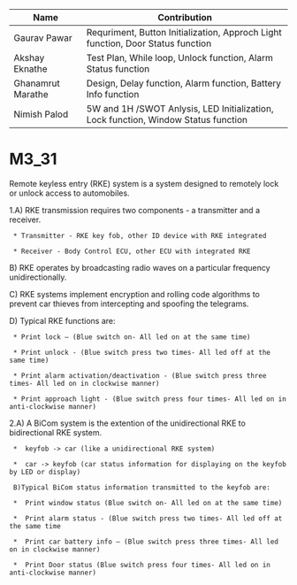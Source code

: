 |Name|Contribution|
|--------|---------|
|Gaurav Pawar|Requriment, Button Initialization, Approch Light function, Door Status function|
|Akshay Eknathe|Test Plan, While loop, Unlock function, Alarm Status function|
|Ghanamrut Marathe|Design, Delay function, Alarm function, Battery Info function|
|Nimish Palod|5W and 1H /SWOT Anlysis, LED Initialization, Lock function, Window Status function|

# M3_31
Remote keyless entry (RKE) system is a system designed to remotely lock or unlock access to automobiles. 

1.A) RKE transmission requires two components - a transmitter and a receiver.

     * Transmitter - RKE key fob, other ID device with RKE integrated 
     
     * Receiver - Body Control ECU, other ECU with integrated RKE 
     
  B) RKE operates by broadcasting radio waves on a particular frequency unidirectionally.
  
  C) RKE systems implement encryption and rolling code algorithms to prevent car thieves from intercepting and spoofing the telegrams.
  
  D) Typical RKE functions are:
  
     * Print lock – (Blue switch on- All led on at the same time)
     
     * Print unlock - (Blue switch press two times- All led off at the same time)
     
     * Print alarm activation/deactivation - (Blue switch press three times- All led on in clockwise manner)
     
     * Print approach light - (Blue switch press four times- All led on in anti-clockwise manner)
     
2.A) A BiCom system is the extention of the unidirectional RKE to bidirectional RKE system. 

     *	keyfob -> car (like a unidirectional RKE system) 
     
     *	car -> keyfob (car status information for displaying on the keyfob by LED or display) 
     
     B)Typical BiCom status information transmitted to the keyfob are: 
     
     *	Print window status (Blue switch on- All led on at the same time)
     
     *	Print alarm status - (Blue switch press two times- All led off at the same time
     
     *	Print car battery info – (Blue switch press three times- All led on in clockwise manner)
     
     *	Print Door status (Blue switch press four times- All led on in anti-clockwise manner)

